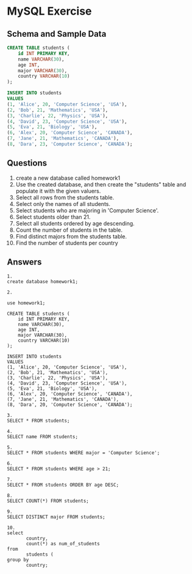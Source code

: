# MySQL Exercise

## Schema and Sample Data

```sql
CREATE TABLE students (
    id INT PRIMARY KEY,
    name VARCHAR(30),
    age INT,
    major VARCHAR(30),
    country VARCHAR(10)
);

INSERT INTO students 
VALUES
(1, 'Alice', 20, 'Computer Science', 'USA'),
(2, 'Bob', 21, 'Mathematics', 'USA'),
(3, 'Charlie', 22, 'Physics', 'USA'),
(4, 'David', 23, 'Computer Science', 'USA'),
(5, 'Eva', 21, 'Biology', 'USA'),
(6, 'Alex', 20, 'Computer Science', 'CANADA'),
(7, 'Jane', 21, 'Mathematics', 'CANADA'),
(8, 'Dara', 23, 'Computer Science', 'CANADA');

```

## Questions

1. create a new database called homework1
2. Use the created database, and then create the "students" table and populate it with the given valuers.
3. Select all rows from the students table.
4. Select only the names of all students.
5. Select students who are majoring in 'Computer Science'.
6. Select students older than 21.
7. Select all students ordered by age descending.
8. Count the number of students in the table.
9. Find distinct majors from the students table.
10. Find the number of students per country


## Answers

```
1.
create database homework1;
```

```
2.

use homework1;

CREATE TABLE students (
    id INT PRIMARY KEY,
    name VARCHAR(30),
    age INT,
    major VARCHAR(30),
    country VARCHAR(10)
);

INSERT INTO students 
VALUES
(1, 'Alice', 20, 'Computer Science', 'USA'),
(2, 'Bob', 21, 'Mathematics', 'USA'),
(3, 'Charlie', 22, 'Physics', 'USA'),
(4, 'David', 23, 'Computer Science', 'USA'),
(5, 'Eva', 21, 'Biology', 'USA'),
(6, 'Alex', 20, 'Computer Science', 'CANADA'),
(7, 'Jane', 21, 'Mathematics', 'CANADA'),
(8, 'Dara', 20, 'Computer Science', 'CANADA');
```

```
3.
SELECT * FROM students;
```

```
4.
SELECT name FROM students;
```

```
5.
SELECT * FROM students WHERE major = 'Computer Science';
```

```
6.
SELECT * FROM students WHERE age > 21;
```

```
7.
SELECT * FROM students ORDER BY age DESC;
```

```
8.
SELECT COUNT(*) FROM students;
```

```
9.
SELECT DISTINCT major FROM students;
```

```
10.
select 
       country, 
       count(*) as num_of_students
from
       students (
group by
       country;
```

